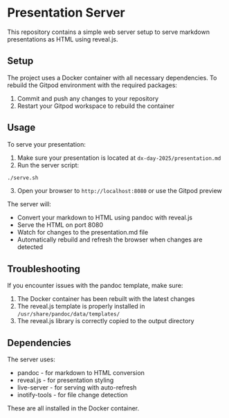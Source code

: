 # Presentation Server

This repository contains a simple web server setup to serve markdown presentations as HTML using reveal.js.

## Setup

The project uses a Docker container with all necessary dependencies. To rebuild the Gitpod environment with the required packages:

1. Commit and push any changes to your repository
2. Restart your Gitpod workspace to rebuild the container

## Usage

To serve your presentation:

1. Make sure your presentation is located at `dx-day-2025/presentation.md`
2. Run the server script:

```bash
./serve.sh
```

3. Open your browser to `http://localhost:8080` or use the Gitpod preview

The server will:
- Convert your markdown to HTML using pandoc with reveal.js
- Serve the HTML on port 8080
- Watch for changes to the presentation.md file
- Automatically rebuild and refresh the browser when changes are detected

## Troubleshooting

If you encounter issues with the pandoc template, make sure:
1. The Docker container has been rebuilt with the latest changes
2. The reveal.js template is properly installed in `/usr/share/pandoc/data/templates/`
3. The reveal.js library is correctly copied to the output directory

## Dependencies

The server uses:
- pandoc - for markdown to HTML conversion
- reveal.js - for presentation styling
- live-server - for serving with auto-refresh
- inotify-tools - for file change detection

These are all installed in the Docker container. 